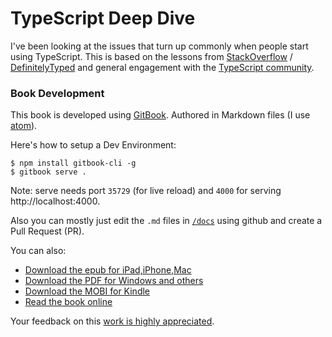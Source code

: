 TypeScript Deep Dive
=======

I've been looking at the issues that turn up commonly when people start using TypeScript. This is based on the lessons from [StackOverflow](http://stackoverflow.com/tags/typescript/topusers) / [DefinitelyTyped](https://github.com/DefinitelyTyped/) and general engagement with the [TypeScript community](https://github.com/TypeStrong/).

### Book Development

This book is developed using [GitBook](https://github.com/GitbookIO/gitbook). Authored in Markdown files (I use [atom](http://atom.io)).

Here's how to setup a Dev Environment:

```
$ npm install gitbook-cli -g
$ gitbook serve .
```
Note: serve needs port `35729` (for live reload) and `4000` for serving http://localhost:4000.

Also you can mostly just edit the `.md` files in [`/docs`](https://github.com/basarat/typescript-book/docs) using github and create a Pull Request (PR).

You can also:
* [Download the epub for iPad,iPhone,Mac](https://www.gitbook.com/download/epub/book/basarat/typescript)
* [Download the PDF for Windows and others](https://www.gitbook.com/download/pdf/book/basarat/typescript)
* [Download the MOBI for Kindle](https://www.gitbook.com/download/mobi/book/basarat/typescript)
* [Read the book online](http://basarat.gitbooks.io/typescript/)

Your feedback on this [work is highly appreciated](https://twitter.com/basarat).
